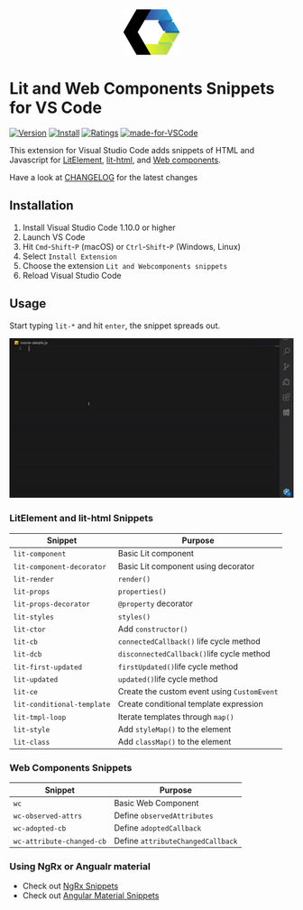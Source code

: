 <p align="center">
  <img width="100" src="https://raw.githubusercontent.com/hardikpthv/vscode-lit-snippets/master/images/logo.png">
</p>

# Lit and Web Components Snippets for VS Code

[![Version](https://vsmarketplacebadge.apphb.com/version/hardikpthv.litnwc.svg)](https://marketplace.visualstudio.com/items?itemName=hardikpthv.litnwc)
[![Install](https://vsmarketplacebadge.apphb.com/installs/hardikpthv.litnwc.svg)](https://marketplace.visualstudio.com/items?itemName=hardikpthv.litnwc)
[![Ratings](https://vsmarketplacebadge.apphb.com/rating-short/hardikpthv.litnwc.svg)](https://marketplace.visualstudio.com/items?itemName=hardikpthv.litnwc)
[![made-for-VSCode](https://img.shields.io/badge/Made%20for-VSCode-1f425f.svg)](https://code.visualstudio.com/)

This extension for Visual Studio Code adds snippets of HTML and Javascript for [LitElement](https://lit-element.polymer-project.org), [lit-html](https://lit-html.polymer-project.org), and [Web components](https://www.webcomponents.org/introduction).

Have a look at [CHANGELOG](CHANGELOG.md) for the latest changes

## Installation

1.  Install Visual Studio Code 1.10.0 or higher
1.  Launch VS Code
1.  Hit `Cmd`-`Shift`-`P` (macOS) or `Ctrl`-`Shift`-`P` (Windows, Linux)
1.  Select `Install Extension`
1.  Choose the extension `Lit and Webcomponents snippets`
1.  Reload Visual Studio Code

## Usage

Start typing `lit-*` and hit `enter`, the snippet spreads out.

![Use Extension](images/usage.gif)

### LitElement and lit-html Snippets

| Snippet                    | Purpose                                     |
| -------------------------- | ------------------------------------------- |
| `lit-component`            | Basic Lit component                         |
| `lit-component-decorator`  | Basic Lit component using decorator         |
| `lit-render`               | `render()`                                  |
| `lit-props`                | `properties()`                              |
| `lit-props-decorator`      | `@property` decorator                       |
| `lit-styles`               | `styles()`                                  |
| `lit-ctor`                 | Add `constructor()`                         |
| `lit-cb`                   | `connectedCallback()` life cycle method     |
| `lit-dcb`                  | `disconnectedCallback()`life cycle method   |
| `lit-first-updated`        | `firstUpdated()`life cycle method           |
| `lit-updated`              | `updated()`life cycle method                |
| `lit-ce`                   | Create the custom event using `CustomEvent` |
| `lit-conditional-template` | Create conditional template expression      |
| `lit-tmpl-loop`            | Iterate templates through `map()`           |
| `lit-style`                | Add `styleMap()` to the element             |
| `lit-class`                | Add `classMap()` to the element             |

### Web Components Snippets

| Snippet                   | Purpose                           |
| ------------------------- | --------------------------------- |
| `wc`                      | Basic Web Component               |
| `wc-observed-attrs`       | Define `observedAttributes`       |
| `wc-adopted-cb`           | Define `adoptedCallback`          |
| `wc-attribute-changed-cb` | Define `attributeChangedCallback` |

### Using NgRx or Angualr material

- Check out [NgRx Snippets](https://bit.ly/ngrx-vscode)
- Check out [Angular Material Snippets](https://bit.ly/ng-material-vscode)
